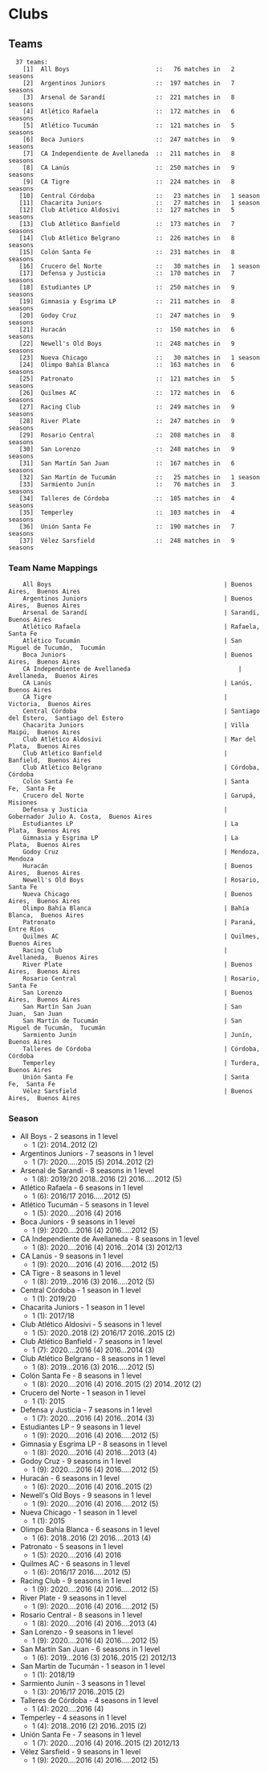 # Clubs

## Teams

```
  37 teams:
    [1]  All Boys                        ::   76 matches in   2 seasons
    [2]  Argentinos Juniors              ::  197 matches in   7 seasons
    [3]  Arsenal de Sarandí              ::  221 matches in   8 seasons
    [4]  Atlético Rafaela                ::  172 matches in   6 seasons
    [5]  Atlético Tucumán                ::  121 matches in   5 seasons
    [6]  Boca Juniors                    ::  247 matches in   9 seasons
    [7]  CA Independiente de Avellaneda  ::  211 matches in   8 seasons
    [8]  CA Lanús                        ::  250 matches in   9 seasons
    [9]  CA Tigre                        ::  224 matches in   8 seasons
   [10]  Central Córdoba                 ::   23 matches in   1 season
   [11]  Chacarita Juniors               ::   27 matches in   1 season
   [12]  Club Atlético Aldosivi          ::  127 matches in   5 seasons
   [13]  Club Atlético Banfield          ::  173 matches in   7 seasons
   [14]  Club Atlético Belgrano          ::  226 matches in   8 seasons
   [15]  Colón Santa Fe                  ::  231 matches in   8 seasons
   [16]  Crucero del Norte               ::   30 matches in   1 season
   [17]  Defensa y Justicia              ::  170 matches in   7 seasons
   [18]  Estudiantes LP                  ::  250 matches in   9 seasons
   [19]  Gimnasia y Esgrima LP           ::  211 matches in   8 seasons
   [20]  Godoy Cruz                      ::  247 matches in   9 seasons
   [21]  Huracán                         ::  150 matches in   6 seasons
   [22]  Newell's Old Boys               ::  248 matches in   9 seasons
   [23]  Nueva Chicago                   ::   30 matches in   1 season
   [24]  Olimpo Bahía Blanca             ::  163 matches in   6 seasons
   [25]  Patronato                       ::  121 matches in   5 seasons
   [26]  Quilmes AC                      ::  172 matches in   6 seasons
   [27]  Racing Club                     ::  249 matches in   9 seasons
   [28]  River Plate                     ::  247 matches in   9 seasons
   [29]  Rosario Central                 ::  208 matches in   8 seasons
   [30]  San Lorenzo                     ::  248 matches in   9 seasons
   [31]  San Martín San Juan             ::  167 matches in   6 seasons
   [32]  San Martín de Tucumán           ::   25 matches in   1 season
   [33]  Sarmiento Junín                 ::   76 matches in   3 seasons
   [34]  Talleres de Córdoba             ::  105 matches in   4 seasons
   [35]  Temperley                       ::  103 matches in   4 seasons
   [36]  Unión Santa Fe                  ::  190 matches in   7 seasons
   [37]  Vélez Sarsfield                 ::  248 matches in   9 seasons
```


### Team Name Mappings



```
    All Boys                                                | Buenos Aires,  Buenos Aires
    Argentinos Juniors                                      | Buenos Aires,  Buenos Aires
    Arsenal de Sarandí                                      | Sarandí,  Buenos Aires
    Atlético Rafaela                                        | Rafaela,  Santa Fe
    Atlético Tucumán                                        | San Miguel de Tucumán,  Tucumán
    Boca Juniors                                            | Buenos Aires,  Buenos Aires
    CA Independiente de Avellaneda                              | Avellaneda,  Buenos Aires
    CA Lanús                                                | Lanús,  Buenos Aires
    CA Tigre                                                | Victoria,  Buenos Aires
    Central Córdoba                                         | Santiago del Estero,  Santiago del Estero
    Chacarita Juniors                                       | Villa Maipú,  Buenos Aires
    Club Atlético Aldosivi                                  | Mar del Plata,  Buenos Aires
    Club Atlético Banfield                                  | Banfield,  Buenos Aires
    Club Atlético Belgrano                                  | Córdoba,  Córdoba
    Colón Santa Fe                                          | Santa Fe,  Santa Fe
    Crucero del Norte                                       | Garupá,  Misiones
    Defensa y Justicia                                      | Gobernador Julio A. Costa,  Buenos Aires
    Estudiantes LP                                          | La Plata,  Buenos Aires
    Gimnasia y Esgrima LP                                   | La Plata,  Buenos Aires
    Godoy Cruz                                              | Mendoza,  Mendoza
    Huracán                                                 | Buenos Aires,  Buenos Aires
    Newell's Old Boys                                       | Rosario,  Santa Fe
    Nueva Chicago                                           | Buenos Aires,  Buenos Aires
    Olimpo Bahía Blanca                                     | Bahía Blanca,  Buenos Aires
    Patronato                                               | Paraná,  Entre Ríos
    Quilmes AC                                              | Quilmes,  Buenos Aires
    Racing Club                                             | Avellaneda,  Buenos Aires
    River Plate                                             | Buenos Aires,  Buenos Aires
    Rosario Central                                         | Rosario,  Santa Fe
    San Lorenzo                                             | Buenos Aires,  Buenos Aires
    San Martín San Juan                                     | San Juan,  San Juan
    San Martín de Tucumán                                   | San Miguel de Tucumán,  Tucumán
    Sarmiento Junín                                         | Junín,  Buenos Aires
    Talleres de Córdoba                                     | Córdoba,  Córdoba
    Temperley                                               | Turdera,  Buenos Aires
    Unión Santa Fe                                          | Santa Fe,  Santa Fe
    Vélez Sarsfield                                         | Buenos Aires,  Buenos Aires
```



### Season

- All Boys - 2 seasons in 1 level
  - 1 (2): 2014..2012 (2)
- Argentinos Juniors - 7 seasons in 1 level
  - 1 (7): 2020.....2015 (5) 2014..2012 (2)
- Arsenal de Sarandí - 8 seasons in 1 level
  - 1 (8): 2019/20 2018..2016 (2) 2016.....2012 (5)
- Atlético Rafaela - 6 seasons in 1 level
  - 1 (6): 2016/17 2016.....2012 (5)
- Atlético Tucumán - 5 seasons in 1 level
  - 1 (5): 2020....2016 (4) 2016
- Boca Juniors - 9 seasons in 1 level
  - 1 (9): 2020....2016 (4) 2016.....2012 (5)
- CA Independiente de Avellaneda - 8 seasons in 1 level
  - 1 (8): 2020....2016 (4) 2016...2014 (3) 2012/13
- CA Lanús - 9 seasons in 1 level
  - 1 (9): 2020....2016 (4) 2016.....2012 (5)
- CA Tigre - 8 seasons in 1 level
  - 1 (8): 2019...2016 (3) 2016.....2012 (5)
- Central Córdoba - 1 season in 1 level
  - 1 (1): 2019/20
- Chacarita Juniors - 1 season in 1 level
  - 1 (1): 2017/18
- Club Atlético Aldosivi - 5 seasons in 1 level
  - 1 (5): 2020..2018 (2) 2016/17 2016..2015 (2)
- Club Atlético Banfield - 7 seasons in 1 level
  - 1 (7): 2020....2016 (4) 2016...2014 (3)
- Club Atlético Belgrano - 8 seasons in 1 level
  - 1 (8): 2019...2016 (3) 2016.....2012 (5)
- Colón Santa Fe - 8 seasons in 1 level
  - 1 (8): 2020....2016 (4) 2016..2015 (2) 2014..2012 (2)
- Crucero del Norte - 1 season in 1 level
  - 1 (1): 2015
- Defensa y Justicia - 7 seasons in 1 level
  - 1 (7): 2020....2016 (4) 2016...2014 (3)
- Estudiantes LP - 9 seasons in 1 level
  - 1 (9): 2020....2016 (4) 2016.....2012 (5)
- Gimnasia y Esgrima LP - 8 seasons in 1 level
  - 1 (8): 2020....2016 (4) 2016....2013 (4)
- Godoy Cruz - 9 seasons in 1 level
  - 1 (9): 2020....2016 (4) 2016.....2012 (5)
- Huracán - 6 seasons in 1 level
  - 1 (6): 2020....2016 (4) 2016..2015 (2)
- Newell's Old Boys - 9 seasons in 1 level
  - 1 (9): 2020....2016 (4) 2016.....2012 (5)
- Nueva Chicago - 1 season in 1 level
  - 1 (1): 2015
- Olimpo Bahía Blanca - 6 seasons in 1 level
  - 1 (6): 2018..2016 (2) 2016....2013 (4)
- Patronato - 5 seasons in 1 level
  - 1 (5): 2020....2016 (4) 2016
- Quilmes AC - 6 seasons in 1 level
  - 1 (6): 2016/17 2016.....2012 (5)
- Racing Club - 9 seasons in 1 level
  - 1 (9): 2020....2016 (4) 2016.....2012 (5)
- River Plate - 9 seasons in 1 level
  - 1 (9): 2020....2016 (4) 2016.....2012 (5)
- Rosario Central - 8 seasons in 1 level
  - 1 (8): 2020....2016 (4) 2016....2013 (4)
- San Lorenzo - 9 seasons in 1 level
  - 1 (9): 2020....2016 (4) 2016.....2012 (5)
- San Martín San Juan - 6 seasons in 1 level
  - 1 (6): 2019...2016 (3) 2016..2015 (2) 2012/13
- San Martín de Tucumán - 1 season in 1 level
  - 1 (1): 2018/19
- Sarmiento Junín - 3 seasons in 1 level
  - 1 (3): 2016/17 2016..2015 (2)
- Talleres de Córdoba - 4 seasons in 1 level
  - 1 (4): 2020....2016 (4)
- Temperley - 4 seasons in 1 level
  - 1 (4): 2018..2016 (2) 2016..2015 (2)
- Unión Santa Fe - 7 seasons in 1 level
  - 1 (7): 2020....2016 (4) 2016..2015 (2) 2012/13
- Vélez Sarsfield - 9 seasons in 1 level
  - 1 (9): 2020....2016 (4) 2016.....2012 (5)

